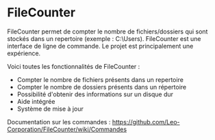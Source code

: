 # FileCounter
FileCounter permet de compter le nombre de fichiers/dossiers qui sont stockés dans un repertoire (exemple : C:\Users).
FileCounter est une interface de ligne de commande. Le projet est principalement une expérience.

Voici toutes les fonctionnalités de FileCounter :
* Compter le nombre de fichiers présents dans un repertoire
* Compter le nombre de dossiers présents dans un répertoire
* Possibilité d'obtenir des informations sur un disque dur
* Aide intégrée
* Système de mise à jour

Documentation sur les commandes : https://github.com/Leo-Corporation/FileCounter/wiki/Commandes
